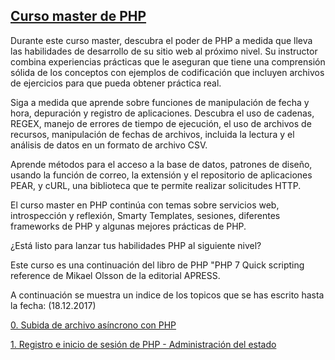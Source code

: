 ## [Curso master de PHP](https://github.com/Intelguasoft/curso-master-php/wiki/Portada)

Durante este curso master, descubra el poder de PHP a medida que lleva las habilidades de desarrollo de su sitio web al próximo nivel. Su instructor combina experiencias prácticas que le aseguran que tiene una comprensión sólida de los conceptos con ejemplos de codificación que incluyen archivos de ejercicios para que pueda obtener práctica real.

Siga a medida que aprende sobre funciones de manipulación de fecha y hora, depuración y registro de aplicaciones. Descubra el uso de cadenas, REGEX, manejo de errores de tiempo de ejecución, el uso de archivos de recursos, manipulación de fechas de archivos, incluida la lectura y el análisis de datos en un formato de archivo CSV.

Aprende métodos para el acceso a la base de datos, patrones de diseño, usando la función de correo, la extensión y el repositorio de aplicaciones PEAR, y cURL, una biblioteca que te permite realizar solicitudes HTTP.

El curso master en PHP continúa con temas sobre servicios web, introspección y reflexión, Smarty Templates, sesiones, diferentes frameworks de PHP y algunas mejores prácticas de PHP.

¿Está listo para lanzar tus habilidades PHP al siguiente nivel?

Este curso es una continuación del libro de PHP "PHP 7 Quick scripting reference de Mikael Olsson de la editorial APRESS.

A continuación se muestra un indice de los topicos que se has escrito hasta la fecha: (18.12.2017)

[0. Subida de archivo asíncrono con PHP](https://github.com/Intelguasoft/curso-master-php/wiki/0.-Subida-de-archivo-as%C3%ADncrono-con-PHP)

[1. Registro e inicio de sesión de PHP - Administración del estado](https://github.com/Intelguasoft/curso-master-php/wiki/1.-Registro-e-inicio-de-sesi%C3%B3n-de-PHP---Administraci%C3%B3n-del-estado-(MySQLi))
